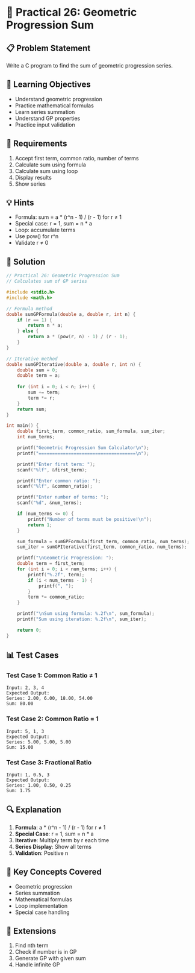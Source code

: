 # 🎯 Practical 26: Geometric Progression Sum

## 📋 Problem Statement

Write a C program to find the sum of geometric progression series.

## 🎯 Learning Objectives

- Understand geometric progression
- Practice mathematical formulas
- Learn series summation
- Understand GP properties
- Practice input validation

## 📝 Requirements

1. Accept first term, common ratio, number of terms
2. Calculate sum using formula
3. Calculate sum using loop
4. Display results
5. Show series

## 💡 Hints

- Formula: sum = a * (r^n - 1) / (r - 1) for r ≠ 1
- Special case: r = 1, sum = n * a
- Loop: accumulate terms
- Use pow() for r^n
- Validate r ≠ 0

## 🔧 Solution

```c
// Practical 26: Geometric Progression Sum
// Calculates sum of GP series

#include <stdio.h>
#include <math.h>

// Formula method
double sumGPFormula(double a, double r, int n) {
    if (r == 1) {
        return n * a;
    } else {
        return a * (pow(r, n) - 1) / (r - 1);
    }
}

// Iterative method
double sumGPIterative(double a, double r, int n) {
    double sum = 0;
    double term = a;
    
    for (int i = 0; i < n; i++) {
        sum += term;
        term *= r;
    }
    return sum;
}

int main() {
    double first_term, common_ratio, sum_formula, sum_iter;
    int num_terms;

    printf("Geometric Progression Sum Calculator\n");
    printf("====================================\n");

    printf("Enter first term: ");
    scanf("%lf", &first_term);

    printf("Enter common ratio: ");
    scanf("%lf", &common_ratio);

    printf("Enter number of terms: ");
    scanf("%d", &num_terms);

    if (num_terms <= 0) {
        printf("Number of terms must be positive!\n");
        return 1;
    }

    sum_formula = sumGPFormula(first_term, common_ratio, num_terms);
    sum_iter = sumGPIterative(first_term, common_ratio, num_terms);

    printf("\nGeometric Progression: ");
    double term = first_term;
    for (int i = 0; i < num_terms; i++) {
        printf("%.2f", term);
        if (i < num_terms - 1) {
            printf(", ");
        }
        term *= common_ratio;
    }

    printf("\nSum using formula: %.2f\n", sum_formula);
    printf("Sum using iteration: %.2f\n", sum_iter);

    return 0;
}
```

## 📊 Test Cases

### Test Case 1: Common Ratio ≠ 1
```
Input: 2, 3, 4
Expected Output:
Series: 2.00, 6.00, 18.00, 54.00
Sum: 80.00
```

### Test Case 2: Common Ratio = 1
```
Input: 5, 1, 3
Expected Output:
Series: 5.00, 5.00, 5.00
Sum: 15.00
```

### Test Case 3: Fractional Ratio
```
Input: 1, 0.5, 3
Expected Output:
Series: 1.00, 0.50, 0.25
Sum: 1.75
```

## 🔍 Explanation

1. **Formula**: a * (r^n - 1) / (r - 1) for r ≠ 1
2. **Special Case**: r = 1, sum = n * a
3. **Iterative**: Multiply term by r each time
4. **Series Display**: Show all terms
5. **Validation**: Positive n

## 🎯 Key Concepts Covered

- Geometric progression
- Series summation
- Mathematical formulas
- Loop implementation
- Special case handling

## 🚀 Extensions

1. Find nth term
2. Check if number is in GP
3. Generate GP with given sum
4. Handle infinite GP